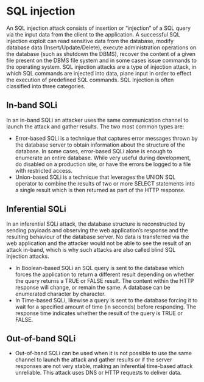 # SQL injection

An SQL injection attack consists of insertion or “injection” of a SQL query via the input data from the client to the application. A successful SQL injection exploit can read sensitive data from the database, modify database data (Insert/Update/Delete), execute administration operations on the database (such as shutdown the DBMS), recover the content of a given file present on the DBMS file system and in some cases issue commands to the operating system. SQL injection attacks are a type of injection attack, in which SQL commands are injected into data, plane input in order to effect the execution of predefined SQL commands. SQL Injection is often classified into three categories.

## In-band SQLi

In an in-band SQLi an attacker uses the same communication channel to launch the attack and gather results. The two most common types are:

* Error-based SQLi is a technique that captures error messages thrown by the database server to obtain information about the structure of the database. In some cases, error-based SQLi alone is enough to enumerate an entire database. While very useful during development, do disabled on a production site, or have the errors be logged to a file with restricted access.
* Union-based SQLi is a technique that leverages the UNION SQL operator to combine the results of two or more SELECT statements into a single result which is then returned as part of the HTTP response.

## Inferential SQLi

In an inferential SQLi attack, the database structure is reconstructed by sending payloads and observing the web application’s response and the resulting behaviour of the database server. No data is transferred via the web application and the attacker would not be able to see the result of an attack in-band, which is why such attacks are also called blind SQL Injection attacks.

* In Boolean-based SQLi an SQL query is sent to the database which forces the application to return a different result depending on whether the query returns a TRUE or FALSE result. The content within the HTTP response will change, or remain the same. A database can be enumerated character by character.
* In Time-based SQLi, likewise a query is sent to the database forcing it to wait for a specified amount of time (in seconds) before responding. The response time indicates whether the result of the query is TRUE or FALSE.

## Out-of-band SQLi

* Out-of-band SQLi can be used when it is not possible to use the same channel to launch the attack and gather results or if the server responses are not very stable, making an inferential time-based attack unreliable. This attack uses DNS or HTTP requests to deliver data.


